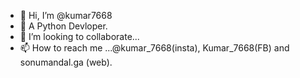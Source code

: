 - 👋 Hi, I’m @kumar7668
- 👀 A Python Devloper.
- 💞️ I’m looking to collaborate...
- 📫 How to reach me ...@kumar_7668(insta), Kumar_7668(FB) and sonumandal.ga (web).

<!---
kumar7668/kumar7668 is a ✨ special ✨ repository because its `README.md` (this file) appears on your GitHub profile.
You can click the Preview link to take a look at your changes.
--->

